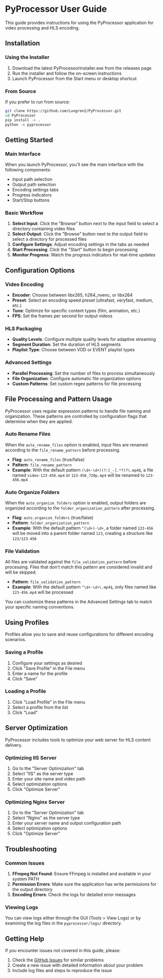 # PyProcessor User Guide

This guide provides instructions for using the PyProcessor application for video processing and HLS encoding.

## Installation

### Using the Installer

1. Download the latest PyProcessorInstaller.exe from the releases page
2. Run the installer and follow the on-screen instructions
3. Launch PyProcessor from the Start menu or desktop shortcut

### From Source

If you prefer to run from source:

```bash
git clone https://github.com/Lungren2/PyProcessor.git
cd PyProcessor
pip install -e .
python -m pyprocessor
```

## Getting Started

### Main Interface

When you launch PyProcessor, you'll see the main interface with the following components:

- Input path selection
- Output path selection
- Encoding settings tabs
- Progress indicators
- Start/Stop buttons

### Basic Workflow

1. **Select Input**: Click the "Browse" button next to the input field to select a directory containing video files
2. **Select Output**: Click the "Browse" button next to the output field to select a directory for processed files
3. **Configure Settings**: Adjust encoding settings in the tabs as needed
4. **Start Processing**: Click the "Start" button to begin processing
5. **Monitor Progress**: Watch the progress indicators for real-time updates

## Configuration Options

### Video Encoding

- **Encoder**: Choose between libx265, h264_nvenc, or libx264
- **Preset**: Select an encoding speed preset (ultrafast, veryfast, medium, etc.)
- **Tune**: Optimize for specific content types (film, animation, etc.)
- **FPS**: Set the frames per second for output videos

### HLS Packaging

- **Quality Levels**: Configure multiple quality levels for adaptive streaming
- **Segment Duration**: Set the duration of HLS segments
- **Playlist Type**: Choose between VOD or EVENT playlist types

### Advanced Settings

- **Parallel Processing**: Set the number of files to process simultaneously
- **File Organization**: Configure automatic file organization options
- **Custom Patterns**: Set custom regex patterns for file processing

## File Processing and Pattern Usage

PyProcessor uses regular expression patterns to handle file naming and organization. These patterns are controlled by configuration flags that determine when they are applied.

### Auto Rename Files

When the `auto_rename_files` option is enabled, input files are renamed according to the `file_rename_pattern` before processing.

- **Flag**: `auto_rename_files` (true/false)
- **Pattern**: `file_rename_pattern`
- **Example**: With the default pattern `(\d+-\d+)(?:[_-].*?)?\.mp4$`, a file named `video-123-456.mp4` or `123-456_720p.mp4` will be renamed to `123-456.mp4`

### Auto Organize Folders

When the `auto_organize_folders` option is enabled, output folders are organized according to the `folder_organization_pattern` after processing.

- **Flag**: `auto_organize_folders` (true/false)
- **Pattern**: `folder_organization_pattern`
- **Example**: With the default pattern `^(\d+)-\d+`, a folder named `123-456` will be moved into a parent folder named `123`, creating a structure like `123/123-456`

### File Validation

All files are validated against the `file_validation_pattern` before processing. Files that don't match this pattern are considered invalid and will be skipped.

- **Pattern**: `file_validation_pattern`
- **Example**: With the default pattern `^\d+-\d+\.mp4$`, only files named like `123-456.mp4` will be processed

You can customize these patterns in the Advanced Settings tab to match your specific naming conventions.

## Using Profiles

Profiles allow you to save and reuse configurations for different encoding scenarios.

### Saving a Profile

1. Configure your settings as desired
2. Click "Save Profile" in the File menu
3. Enter a name for the profile
4. Click "Save"

### Loading a Profile

1. Click "Load Profile" in the File menu
2. Select a profile from the list
3. Click "Load"

## Server Optimization

PyProcessor includes tools to optimize your web server for HLS content delivery.

### Optimizing IIS Server

1. Go to the "Server Optimization" tab
2. Select "IIS" as the server type
3. Enter your site name and video path
4. Select optimization options
5. Click "Optimize Server"

### Optimizing Nginx Server

1. Go to the "Server Optimization" tab
2. Select "Nginx" as the server type
3. Enter your server name and output configuration path
4. Select optimization options
5. Click "Optimize Server"

## Troubleshooting

### Common Issues

1. **FFmpeg Not Found**: Ensure FFmpeg is installed and available in your system PATH
2. **Permission Errors**: Make sure the application has write permissions for the output directory
3. **Encoding Errors**: Check the logs for detailed error messages

### Viewing Logs

You can view logs either through the GUI (Tools > View Logs) or by examining the log files in the `pyprocessor/logs/` directory.

## Getting Help

If you encounter issues not covered in this guide, please:

1. Check the [GitHub Issues](https://github.com/Lungren2/PyProcessor/issues) for similar problems
2. Create a new issue with detailed information about your problem
3. Include log files and steps to reproduce the issue
